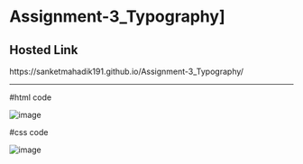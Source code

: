 # Assignment-3_Typography]

<h2>Hosted Link</h2>
https://sanketmahadik191.github.io/Assignment-3_Typography/

<hr>

#html code

![image](https://github.com/sanketmahadik191/Assignment-3_Typography/assets/125791466/9776e814-6657-47b0-a619-6863bdd426c6)

#css code

![image](https://github.com/sanketmahadik191/Assignment-3_Typography/assets/125791466/92e6fd2d-30c1-437e-9e87-649daba638be)

